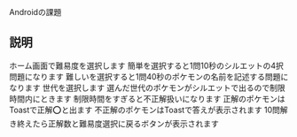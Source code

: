Androidの課題
## 説明
ホーム画面で難易度を選択します
簡単を選択すると1問10秒のシルエットの4択問題になります
難しいを選択すると1問40秒のポケモンの名前を記述する問題になります
世代を選択します
選んだ世代のポケモンがシルエットで出るので制限時間内にときます
制限時間をすぎると不正解扱いになります
正解のポケモンはToastで正解⭕と出ます
不正解のポケモンはToastで答えが表示されます
10問解き終えたら正解数と難易度選択に戻るボタンが表示されます
